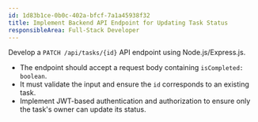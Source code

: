 ```yaml
---
id: 1d83b1ce-0b0c-402a-bfcf-7a1a45938f32
title: Implement Backend API Endpoint for Updating Task Status
responsibleArea: Full-Stack Developer
---
```

Develop a `PATCH /api/tasks/{id}` API endpoint using Node.js/Express.js.
*   The endpoint should accept a request body containing `isCompleted: boolean`.
*   It must validate the input and ensure the `id` corresponds to an existing task.
*   Implement JWT-based authentication and authorization to ensure only the task's owner can update its status.